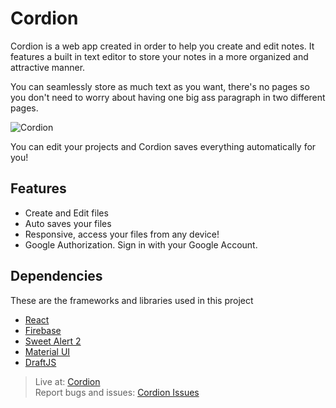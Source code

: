 # Cordion

Cordion is a web app created in order to help you create and edit notes. It features a built in text editor to store your notes in a more organized and attractive manner.

You can seamlessly store as much text as you want, there's no pages so you don't need to worry about having one big ass paragraph in two different pages.

![Cordion](https://dev-to-uploads.s3.amazonaws.com/i/8cxorimdgwl6ip9x90z1.jpg)

You can edit your projects and Cordion saves everything automatically for you!

## Features

- Create and Edit files
- Auto saves your files
- Responsive, access your files from any device!
- Google Authorization. Sign in with your Google Account.

## Dependencies

These are the frameworks and libraries used in this project

- [React](https://reactjs.org)
- [Firebase](https://firebase.google.com/)
- [Sweet Alert 2](https://sweetalert2.github.io/)
- [Material UI](https://material-ui.com/)
- [DraftJS](https://draftjs.org/)

> Live at: [Cordion](https://cordion.herokuapp.com/)
> <br>
> Report bugs and issues: [Cordion Issues](https://github.com/Jaagrav/Cordion/issues)
